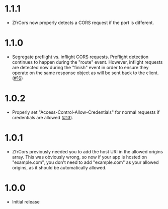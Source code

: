 # 1.1.1

- ZfrCors now properly detects a CORS request if the port is different.

# 1.1.0

- Segregate preflight vs. inflight CORS requests. Preflight detection continues
  to happen during the "route" event. However, inflight requests are detected
  now during the "finish" event in order to ensure they operate on the same
  response object as will be sent back to the client.
  ([#16](https://github.com/zf-fr/zfr-cors/pull/16))

# 1.0.2

- Properly set "Access-Control-Allow-Credentials" for normal requests if credentials are allowed ([#13](https://github.com/zf-fr/zfr-cors/pull/13)).

# 1.0.1

- ZfrCors previously needed you to add the host URI in the allowed origins array. This was obviously wrong, so
now if your app is hosted on "example.com", you don't need to add "example.com" as your allowed origins, as it should
be automatically allowed.

# 1.0.0

- Initial release
